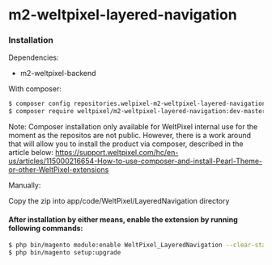 # m2-weltpixel-layered-navigation

### Installation

Dependencies:
 - m2-weltpixel-backend

With composer:

```sh
$ composer config repositories.welpixel-m2-weltpixel-layered-navigation git git@github.com:Weltpixel/m2-weltpixel-layered-navigation.git
$ composer require weltpixel/m2-weltpixel-layered-navigation:dev-master-free
```
Note: Composer installation only available for WeltPixel internal use for the moment as the repositos are not public. However, there is a work around that will allow you to install the product via composer, described in the article below: https://support.weltpixel.com/hc/en-us/articles/115000216654-How-to-use-composer-and-install-Pearl-Theme-or-other-WeltPixel-extensions

Manually:

Copy the zip into app/code/WeltPixel/LayeredNavigation directory


#### After installation by either means, enable the extension by running following commands:

```sh
$ php bin/magento module:enable WeltPixel_LayeredNavigation --clear-static-content
$ php bin/magento setup:upgrade
```

